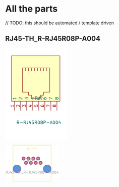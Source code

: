 # All the parts

// TODO: this should be automated / template driven

## RJ45-TH_R-RJ45R08P-A004

![Symbol](_img/r-rj45r08p-a004.symbol.svg)

![Footprint](_img/RJ45-TH_R-RJ45R08P-A004.footprint.svg)

